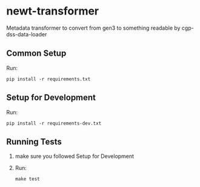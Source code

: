 # newt-transformer
Metadata transformer to convert from gen3 to something readable by 
cgp-dss-data-loader

## Common Setup
Run:

`pip install -r requirements.txt`

## Setup for Development
Run:

`pip install -r requirements-dev.txt`

## Running Tests

1. make sure you followed Setup for Development

2. Run:

   `make test`
